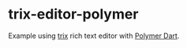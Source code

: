 trix-editor-polymer
===================

Example using [trix](https://github.com/basecamp/trix) rich text editor with [Polymer Dart](https://github.com/dart-lang/polymer-dart).
